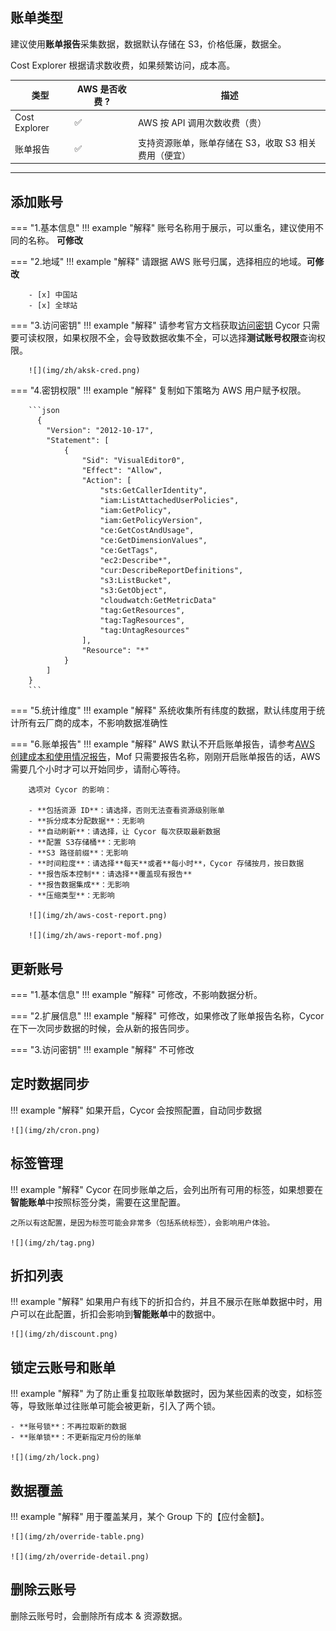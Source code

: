 ## 账单类型
建议使用**账单报告**采集数据，数据默认存储在 S3，价格低廉，数据全。

Cost Explorer 根据请求数收费，如果频繁访问，成本高。

| 类型             | AWS 是否收费 ? | 描述                           |
|---------------|------------|------------------------------|
| Cost Explorer |  ✅          | AWS 按 API 调用次数收费（贵） |
| 账单报告          | ✅         | 支持资源账单，账单存储在 S3，收取 S3 相关费用（便宜）       |

---

## 添加账号
=== "1.基本信息"
    !!! example "解释"
        账号名称用于展示，可以重名，建议使用不同的名称。 **可修改**

=== "2.地域"
    !!! example "解释"
        请跟据 AWS 账号归属，选择相应的地域。**可修改**

        - [x] 中国站
        - [x] 全球站

=== "3.访问密钥"
    !!! example "解释"
        请参考官方文档获取[访问密钥](https://docs.aws.amazon.com/zh_cn/IAM/latest/UserGuide/id_credentials_access-keys.html#Using_CreateAccessKey)
        Cycor 只需要可读权限，如果权限不全，会导致数据收集不全，可以选择**测试账号权限**查询权限。

        ![](img/zh/aksk-cred.png)

=== "4.密钥权限"
    !!! example "解释"
        复制如下策略为 AWS 用户赋予权限。

        ```json
          {
            "Version": "2012-10-17",
            "Statement": [
                {
                    "Sid": "VisualEditor0",
                    "Effect": "Allow",
                    "Action": [
                        "sts:GetCallerIdentity",
                        "iam:ListAttachedUserPolicies",
                        "iam:GetPolicy",
                        "iam:GetPolicyVersion",
                        "ce:GetCostAndUsage",
                        "ce:GetDimensionValues",
                        "ce:GetTags",
                        "ec2:Describe*",
                        "cur:DescribeReportDefinitions",
                        "s3:ListBucket",
                        "s3:GetObject",
                        "cloudwatch:GetMetricData"
                        "tag:GetResources",
                        "tag:TagResources",
                        "tag:UntagResources"
                    ],
                    "Resource": "*"
                }
            ]
        }
        ```

=== "5.统计维度"
    !!! example "解释"
        系统收集所有纬度的数据，默认纬度用于统计所有云厂商的成本，不影响数据准确性

=== "6.账单报告"
    !!! example "解释"
        AWS 默认不开启账单报告，请参考[AWS 创建成本和使用情况报告](https://docs.aws.amazon.com/zh_cn/cur/latest/userguide/cur-create.html)，Mof 只需要报告名称，刚刚开启账单报告的话，AWS 需要几个小时才可以开始同步，请耐心等待。

        选项对 Cycor 的影响：

        - **包括资源 ID**：请选择，否则无法查看资源级别账单
        - **拆分成本分配数据**：无影响
        - **自动刷新**：请选择，让 Cycor 每次获取最新数据
        - **配置 S3存储桶**：无影响
        - **S3 路径前缀**：无影响
        - **时间粒度**：请选择**每天**或者**每小时**，Cycor 存储按月，按日数据
        - **报告版本控制**：请选择**覆盖现有报告**
        - **报告数据集成**：无影响
        - **压缩类型**：无影响

        ![](img/zh/aws-cost-report.png)

        ![](img/zh/aws-report-mof.png)

## 更新账号
=== "1.基本信息"
    !!! example "解释"
        可修改，不影响数据分析。

=== "2.扩展信息"
    !!! example "解释"
        可修改，如果修改了账单报告名称，Cycor 在下一次同步数据的时候，会从新的报告同步。

=== "3.访问密钥"
    !!! example "解释"
        不可修改

## 定时数据同步
!!! example "解释"
    如果开启，Cycor 会按照配置，自动同步数据

    ![](img/zh/cron.png)

## 标签管理
!!! example "解释"
    Cycor 在同步账单之后，会列出所有可用的标签，如果想要在**智能账单**中按照标签分类，需要在这里配置。

    之所以有这配置，是因为标签可能会非常多（包括系统标签），会影响用户体验。

    ![](img/zh/tag.png)

## 折扣列表
!!! example "解释"
    如果用户有线下的折扣合约，并且不展示在账单数据中时，用户可以在此配置，折扣会影响到**智能账单**中的数据中。

    ![](img/zh/discount.png)

## 锁定云账号和账单
!!! example "解释"
    为了防止重复拉取账单数据时，因为某些因素的改变，如标签等，导致账单过往账单可能会被更新，引入了两个锁。
    
    - **账号锁**：不再拉取新的数据
    - **账单锁**：不更新指定月份的账单

    ![](img/zh/lock.png)

## 数据覆盖
!!! example "解释"
    用于覆盖某月，某个 Group 下的【应付金额】。

    ![](img/zh/override-table.png)

    ![](img/zh/override-detail.png)

## 删除云账号
删除云账号时，会删除所有成本 & 资源数据。
